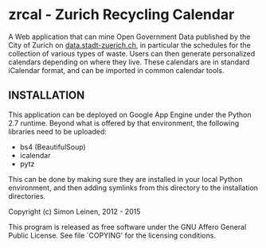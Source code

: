 # zrcal - Zurich Recycling Calendar

A Web application that can mine Open Government Data published by the
City of Zurich on
[data.stadt-zuerich.ch](https://data.stadt-zuerich.ch/), in particular
the schedules for the collection of various types of waste.  Users can
then generate personalized calendars depending on where they live.
These calendars are in standard iCalendar format, and can be imported
in common calendar tools.

## INSTALLATION

This application can be deployed on Google App Engine under the Python
2.7 runtime.  Beyond what is offered by that environment, the
following libraries need to be uploaded:

- bs4 (BeautifulSoup)
- icalendar
- pytz

This can be done by making sure they are installed in your local
Python environment, and then adding symlinks from this directory to
the installation directories.

Copyright (c) Simon Leinen, 2012 - 2015

This program is released as free software under the GNU Affero General
Public License.  See file `COPYING' for the licensing conditions.

